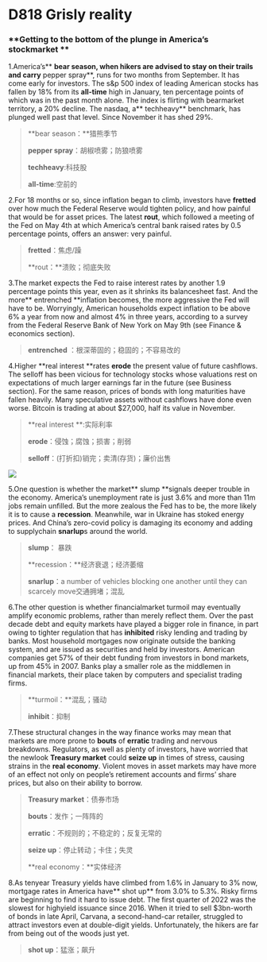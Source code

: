 # D818 Grisly reality

### **Getting to the bottom of the plunge in America’s stockmarket **
1.America’s** **bear season, when hikers are advised to stay on their trails and carry** pepper spray**, runs for two months from September. It has come early for investors. The s&p 500 index of leading American stocks has fallen by 18% from its **all-time** high in January, ten percentage points of which was in the past month alone. The index is flirting with bear­market territory, a 20% decline. The nasdaq, a** tech­heavy** benchmark, has plunged well past that level. Since November it has shed 29%.

> **bear season：**猎熊季节
 > 
> **pepper spray**：胡椒喷雾；防狼喷雾
 > 
> **tech­heavy**:科技股
 > 
> **all-time**:空前的
 > 

2.For 18 months or so, since inflation began to climb, investors have **fretted** over how much the Federal Reserve would tighten policy, and how painful that would be for asset prices. The latest **rout**, which followed a meeting of the Fed on May 4th at which America’s central bank raised rates by 0.5 percentage points, offers an answer: very painful.

> **fretted**：焦虑/躁
 > 
> **rout：**溃败；彻底失败
 > 

3.The market expects the Fed to raise interest rates by another 1.9 percentage points this year, even as it shrinks its balance­sheet fast. And the more** entrenched **inflation becomes, the more aggressive the Fed will have to be. Worryingly, American households expect inflation to be above 6% a year from now and almost 4% in three years, according to a survey from the Federal Reserve Bank of New York on May 9th (see Finance & economics section).

> **entrenched** ：根深蒂固的；稳固的；不容易改的
 > 

4.Higher **real interest **rates **erode** the present value of future cashflows. The sell­off has been vicious for technology stocks whose valuations rest on expectations of much larger earnings far in the future (see Business section). For the same reason, prices of bonds with long maturities have fallen heavily. Many speculative assets without cashflows have done even worse. Bitcoin is trading at about $27,000, half its value in November.

> **real interest **:实际利率
 > 
> **erode**：侵蚀；腐蚀；损害；削弱
 > 
> **sell­off**：(打折扣)销完；卖清(存货)；廉价出售
 > 

![](./archive/img/boxcnGQs6QhMN1K0DjS9UOJewCd.png)

5.One question is whether the market** slump **signals deeper trouble in the economy. America’s unemployment rate is just 3.6% and more than 11m jobs remain unfilled. But the more zealous the Fed has to be, the more likely it is to cause a **recession**. Meanwhile, war in Ukraine has stoked energy prices. And China’s zero­-covid policy is damaging its economy and adding to supply­chain **snarl­up**s around the world.

> **slump**： 暴跌
 > 
> **recession：**经济衰退；经济萎缩
 > 
> **snarl­up**：a number of vehicles blocking one another until they can scarcely move交通拥堵；混乱
 > 

6.The other question is whether financial­market turmoil may eventually amplify economic problems, rather than merely re­flect them. Over the past decade debt and equity markets have played a bigger role in finance, in part owing to tighter regulation that has **inhibited** risky lending and trading by banks. Most household mortgages now originate outside the banking system, and are issued as securities and held by investors. American companies get 57% of their debt funding from investors in bond markets, up from 45% in 2007. Banks play a smaller role as the middlemen in financial markets, their place taken by computers and specialist trading firms.

> **turmoil：**混乱；骚动
 > 
> **inhibit**：抑制
 > 

7.These structural changes in the way finance works may mean that markets are more prone to **bouts** of **erratic** trading and nervous breakdowns. Regulators, as well as plenty of investors, have worried that the new­look **Treasury market** could **seize up** in times of stress, causing strains in the **real economy**. Violent moves in asset markets may have more of an effect not only on people’s retirement accounts and firms’ share prices, but also on their ability to borrow.

> **Treasury market**：债券市场
 > 
> **bouts**：发作；一阵阵的
 > 
> **erratic**：不规则的；不稳定的；反复无常的
 > 
> **seize up**：停止转动；卡住；失灵
 > 
> **real economy：**实体经济
 > 

8.As ten­year Treasury yields have climbed from 1.6% in January to 3% now, mortgage rates in America have** shot up** from 3.0% to 5.3%. Risky firms are beginning to find it hard to issue debt. The first quarter of 2022 was the slowest for high­yield issuance since 2016. When it tried to sell $3bn-­worth of bonds in late April, Carvana, a second-­hand­-car retailer, struggled to attract investors even at double­-digit yields. Unfortunately, the hikers are far from being out of the woods just yet.

> **shot up**：猛涨；飙升
 > 

